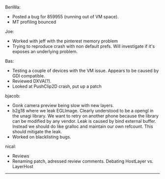 BenWa:
* Posted a bug for 859955 (running out of VM space).
* MT profiling bounced 

Joe:
* Worked with jeff with the pinterest memory problem
* Trying to reproduce crash with non default prefs. Will investigate if it's exposes an underlying problem.

Bas:
* Testing a couple of devices with the VM issue. Appears to be caused by GDI compatible.
* Reviewed DXVA(?).
* Looked at PushClip2D crash, put up a patch

bjacob:
* Gonk camera preview being slow with new layers.
* b2g18 where we leak EGLImage. Clearly understood to be a opengl in the unagi library. We want to retry on another phone because the library can be modified by any vendor. Leak is caused by bind external buffer. Instead we should do like gralloc and maintain our own refcount. This should mitigate the leak.
* Worked on blacklisting bugs.

nical:
* Reviews
* Renaming patch, adressed review comments. Debating HostLayer vs. LayerHost

________________


